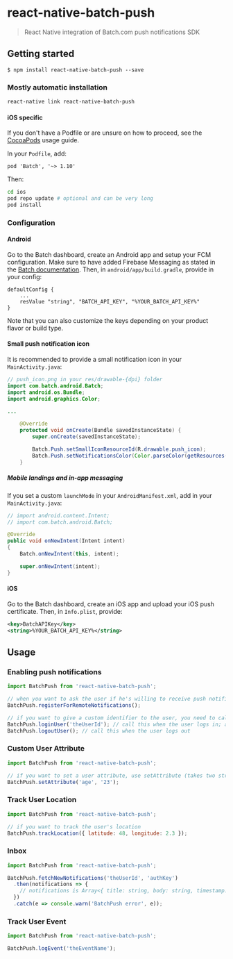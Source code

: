 # react-native-batch-push

> React Native integration of Batch.com push notifications SDK

## Getting started

`$ npm install react-native-batch-push --save`

### Mostly automatic installation

```bash
react-native link react-native-batch-push
```

#### iOS specific

If you don't have a Podfile or are unsure on how to proceed, see the [CocoaPods](http://guides.cocoapods.org/using/using-cocoapods.html) usage guide.

In your `Podfile`, add:

```
pod 'Batch', '~> 1.10'
```

Then:

```bash
cd ios
pod repo update # optional and can be very long
pod install
```

### Configuration

#### Android

Go to the Batch dashboard, create an Android app and setup your FCM configuration.
Make sure to have added Firebase Messaging as stated in the [Batch documentation](https://batch.com/doc/android/sdk-integration.html#_adding-push-notifications-support).
Then, in `android/app/build.gradle`, provide in your config:

```
defaultConfig {
    ...
    resValue "string", "BATCH_API_KEY", "%YOUR_BATCH_API_KEY%"
}
```

Note that you can also customize the keys depending on your product flavor or build type.

#### Small push notification icon

It is recommended to provide a small notification icon in your `MainActivity.java`:

```java
// push_icon.png in your res/drawable-{dpi} folder
import com.batch.android.Batch;
import android.os.Bundle;
import android.graphics.Color;

...

    @Override
    protected void onCreate(Bundle savedInstanceState) {
        super.onCreate(savedInstanceState);

        Batch.Push.setSmallIconResourceId(R.drawable.push_icon);
        Batch.Push.setNotificationsColor(Color.parseColor(getResources().getString(R.color.pushIconBackground)));
    }
```

##### Mobile landings and in-app messaging

If you set a custom `launchMode` in your `AndroidManifest.xml`, add in your `MainActivity.java`:

```java
// import android.content.Intent;
// import com.batch.android.Batch;

@Override
public void onNewIntent(Intent intent)
{
    Batch.onNewIntent(this, intent);

    super.onNewIntent(intent);
}
```

#### iOS

Go to the Batch dashboard, create an iOS app and upload your iOS push certificate.
Then, in `Info.plist`, provide:

```xml
<key>BatchAPIKey</key>
<string>%YOUR_BATCH_API_KEY%</string>
```

## Usage

### Enabling push notifications

```js
import BatchPush from 'react-native-batch-push';

// when you want to ask the user if he's willing to receive push notifications (required on iOS):
BatchPush.registerForRemoteNotifications();

// if you want to give a custom identifier to the user, you need to call loginUser and logoutUser
BatchPush.loginUser('theUserId'); // call this when the user logs in; add Platform.OS if you want to target a specific platform on your backend
BatchPush.logoutUser(); // call this when the user logs out
```

### Custom User Attribute

```js
import BatchPush from 'react-native-batch-push';

// if you want to set a user attribute, use setAttribute (takes two string arguments)
BatchPush.setAttribute('age', '23');
```

### Track User Location

```js
import BatchPush from 'react-native-batch-push';

// if you want to track the user's location
BatchPush.trackLocation({ latitude: 48, longitude: 2.3 });
```

### Inbox

```js
import BatchPush from 'react-native-batch-push';

BatchPush.fetchNewNotifications('theUserId', 'authKey')
  .then(notifications => {
    // notifications is Array<{ title: string, body: string, timestamp: number, payload: Object }>
  })
  .catch(e => console.warn('BatchPush error', e));
```

### Track User Event

```js
import BatchPush from 'react-native-batch-push';

BatchPush.logEvent('theEventName');
```
